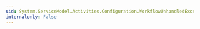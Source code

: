 ```yaml
---
uid: System.ServiceModel.Activities.Configuration.WorkflowUnhandledExceptionElement.#ctor
internalonly: False
---
```

